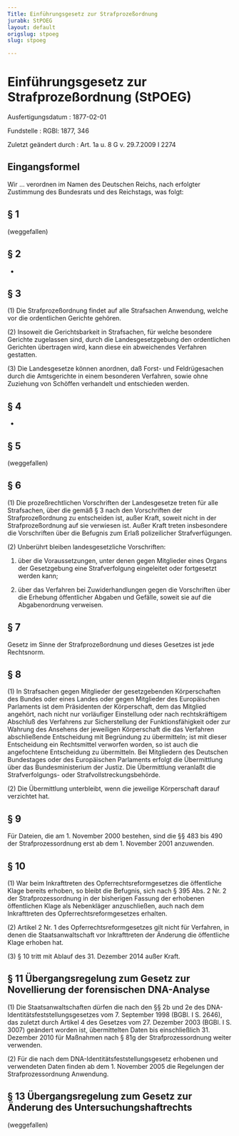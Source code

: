 ```yaml
---
Title: Einführungsgesetz zur Strafprozeßordnung
jurabk: StPOEG
layout: default
origslug: stpoeg
slug: stpoeg

---
```


# Einführungsgesetz zur Strafprozeßordnung (StPOEG)

Ausfertigungsdatum
:   1877-02-01

Fundstelle
:   RGBl: 1877, 346

Zuletzt geändert durch
:   Art. 1a u. 8 G v. 29.7.2009 I 2274


## Eingangsformel

Wir ...
verordnen im Namen des Deutschen Reichs, nach erfolgter Zustimmung des
Bundesrats und des Reichstags, was folgt:


## § 1

(weggefallen)


## § 2

-


## § 3

(1) Die Strafprozeßordnung findet auf alle Strafsachen Anwendung,
welche vor die ordentlichen Gerichte gehören.

(2) Insoweit die Gerichtsbarkeit in Strafsachen, für welche besondere
Gerichte zugelassen sind, durch die Landesgesetzgebung den
ordentlichen Gerichten übertragen wird, kann diese ein abweichendes
Verfahren gestatten.

(3) Die Landesgesetze können anordnen, daß Forst- und Feldrügesachen
durch die Amtsgerichte in einem besonderen Verfahren, sowie ohne
Zuziehung von Schöffen verhandelt und entschieden werden.


## § 4

-


## § 5

(weggefallen)


## § 6

(1) Die prozeßrechtlichen Vorschriften der Landesgesetze treten für
alle Strafsachen, über die gemäß § 3 nach den Vorschriften der
Strafprozeßordnung zu entscheiden ist, außer Kraft, soweit nicht in
der Strafprozeßordnung auf sie verwiesen ist. Außer Kraft treten
insbesondere die Vorschriften über die Befugnis zum Erlaß
polizeilicher Strafverfügungen.

(2) Unberührt bleiben landesgesetzliche Vorschriften:

1.  über die Voraussetzungen, unter denen gegen Mitglieder eines Organs
    der Gesetzgebung eine Strafverfolgung eingeleitet oder fortgesetzt
    werden kann;


2.  über das Verfahren bei Zuwiderhandlungen gegen die Vorschriften über
    die Erhebung öffentlicher Abgaben und Gefälle, soweit sie auf die
    Abgabenordnung verweisen.





## § 7

Gesetz im Sinne der Strafprozeßordnung und dieses Gesetzes ist jede
Rechtsnorm.


## § 8

(1) In Strafsachen gegen Mitglieder der gesetzgebenden Körperschaften
des Bundes oder eines Landes oder gegen Mitglieder des Europäischen
Parlaments ist dem Präsidenten der Körperschaft, dem das Mitglied
angehört, nach nicht nur vorläufiger Einstellung oder nach
rechtskräftigem Abschluß des Verfahrens zur Sicherstellung der
Funktionsfähigkeit oder zur Wahrung des Ansehens der jeweiligen
Körperschaft die das Verfahren abschließende Entscheidung mit
Begründung zu übermitteln; ist mit dieser Entscheidung ein
Rechtsmittel verworfen worden, so ist auch die angefochtene
Entscheidung zu übermitteln. Bei Mitgliedern des Deutschen Bundestages
oder des Europäischen Parlaments erfolgt die Übermittlung über das
Bundesministerium der Justiz. Die Übermittlung veranlaßt die
Strafverfolgungs- oder Strafvollstreckungsbehörde.

(2) Die Übermittlung unterbleibt, wenn die jeweilige Körperschaft
darauf verzichtet hat.


## § 9

Für Dateien, die am 1. November 2000 bestehen, sind die §§ 483 bis 490
der Strafprozessordnung erst ab dem 1. November 2001 anzuwenden.


## § 10

(1) War beim Inkrafttreten des Opferrechtsreformgesetzes die
öffentliche Klage bereits erhoben, so bleibt die Befugnis, sich nach §
395 Abs. 2 Nr. 2 der Strafprozessordnung in der bisherigen Fassung der
erhobenen öffentlichen Klage als Nebenkläger anzuschließen, auch nach
dem Inkrafttreten des Opferrechtsreformgesetzes erhalten.

(2) Artikel 2 Nr. 1 des Opferrechtsreformgesetzes gilt nicht für
Verfahren, in denen die Staatsanwaltschaft vor Inkrafttreten der
Änderung die öffentliche Klage erhoben hat.

(3) § 10 tritt mit Ablauf des 31. Dezember 2014 außer Kraft.


## § 11 Übergangsregelung zum Gesetz zur Novellierung der forensischen DNA-Analyse

(1) Die Staatsanwaltschaften dürfen die nach den §§ 2b und 2e des DNA-
Identitätsfeststellungsgesetzes vom 7. September 1998 (BGBl. I S.
2646), das zuletzt durch Artikel 4 des Gesetzes vom 27. Dezember 2003
(BGBl. I S. 3007) geändert worden ist, übermittelten Daten bis
einschließlich 31. Dezember 2010 für Maßnahmen nach § 81g der
Strafprozessordnung weiter verwenden.

(2) Für die nach dem DNA-Identitätsfeststellungsgesetz erhobenen und
verwendeten Daten finden ab dem 1. November 2005 die Regelungen der
Strafprozessordnung Anwendung.


## § 13 Übergangsregelung zum Gesetz zur Änderung des Untersuchungshaftrechts

(weggefallen)

